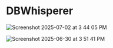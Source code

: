 # DBWhisperer

![Screenshot 2025-07-02 at 3 44 05 PM](https://github.com/user-attachments/assets/607532ad-e084-4f23-8f26-51483a7ca6c5)


![Screenshot 2025-06-30 at 3 51 41 PM](https://github.com/user-attachments/assets/30075279-18c6-4aaa-9202-cb591ca78f3b)
